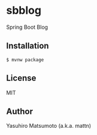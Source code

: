 # sbblog

Spring Boot Blog

## Installation

```
$ mvnw package
```

## License

MIT

## Author

Yasuhiro Matsumoto (a.k.a. mattn)
